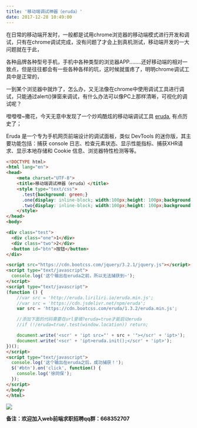 ```yaml
---
title: '移动端调试神器（eruda）'
date: 2017-12-28 10:49:00
---   
```

在日常的移动端开发时，一般都是试用chrome浏览器的移动端模式进行开发和调试，只有在chrome调试完成，没有问题了才会上到真机测试，移动端开发的一大问题就在于此，

各种品牌各种型号手机，手机中各种类型的浏览器APP........还好移动端的相对一致点，但是往往都会有一些各种各样的坑，这时候就蛋疼了，明明chrome调试工具中是正常的，

一到某个浏览器中就炸了，怎么办，又无法像在chrome中使用调试工具进行调试，只能通过alert()弹窗来调试，有什么办法可以像PC上那样清晰，可视化的调试呢？

噔噔噔~撒花，今天无意中发现了一个炒鸡酷炫的移动端调试工具 [eruda](https://github.com/liriliri/eruda/blob/master/doc/README_CN.md), 有点历史了；

Eruda 是一个专为手机网页前端设计的调试面板，类似 DevTools 的迷你版，其主要功能包括：捕获 console 日志、检查元素状态、显示性能指标、捕获XHR请求、显示本地存储和 Cookie 信息、浏览器特性检测等等。

```html
<!DOCTYPE html>      
<html lang="en">      
<head>      
    <meta charset="UTF-8">      
    <title>移动端调试神器（eruda）</title>    
    <style type="text/css">  
      .test{background: green;}  
      .one{display: inline-block; width:100px;height: 100px;background: #ddd;}
      .two{display: inline-block; width:100px;height: 100px;background: #666;}
    </style>     
</head>      
<body>

<div class="test">
  <div class="one">1</div>
  <div class="two">2</div>
  <button id="btn">按钮</button>
</div>  

<script src="https://cdn.bootcss.com/jquery/3.2.1/jquery.js"></script>
<script type="text/javascript">
  console.log('这个输出在eruda之前，所以无法捕获到~');
</script>
<script type="text/javascript">
(function () {
    //var src = 'http://eruda.liriliri.io/eruda.min.js';
    //var src = 'https://cdn.jsdelivr.net/npm/eruda';
    var src = 'https://cdn.bootcss.com/eruda/1.3.2/eruda.min.js';

    //添加下面的代码需要在url里填?eruda=true才能启动eruda
    //if (!/eruda=true/.test(window.location)) return; 

    document.write('<scr' + 'ipt src="' + src + '"></scr' + 'ipt>');
    document.write('<scr' + 'ipt>eruda.init();</scr' + 'ipt>');
})();
</script>
<script type="text/javascript">
  console.log('这个输出在eruda之后，成功捕获！');
  $('#btn').on('click', function() {
    console.log('徐同保');
  });
</script>
</body>      
</html> 
```
![](https://img-blog.csdn.net/20171228104806411)  
  

****备注**：欢迎加入web前端求职招聘qq群：**668352707****